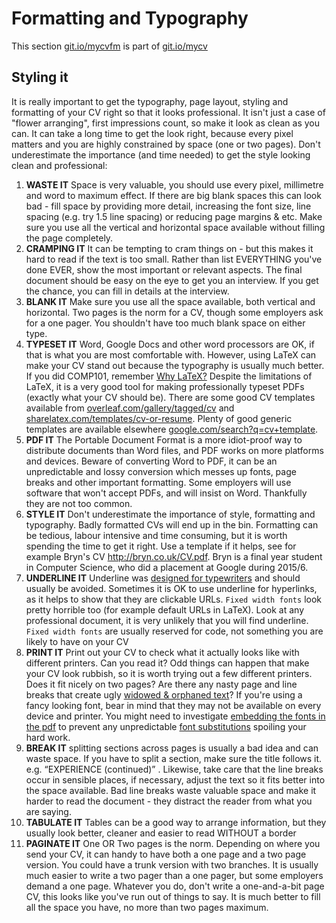 # Formatting and Typography

This section [git.io/mycvfm](http://git.io/mycvfm) is part of [git.io/mycv](http://git.io/mycv)

## Styling it

It is really important to get the typography, page layout, styling and formatting of your CV right so that it looks professional. It isn't just a case of "flower arranging", first impressions count, so make it look as clean as you can. It can take a long time to get the look right, because every pixel matters and you are highly constrained by space (one or two pages). Don't underestimate the importance (and time needed) to get the style looking clean and professional:

1. **WASTE IT** Space is very valuable, you should use every pixel, millimetre and word to maximum effect. If there are big blank spaces this can look bad - fill space by providing more detail, increasing the font size, line spacing (e.g. try 1.5 line spacing) or reducing page margins & etc. Make sure you use all the vertical and horizontal space available without filling the page completely.
2. **CRAMPING IT** It can be tempting to cram things on - but this makes it hard to read if the text is too small. Rather than list EVERYTHING you've done EVER, show the most important or relevant aspects. The final document should be easy on the eye to get you an interview. If you get the chance, you can fill in details at the interview.
3. **BLANK IT** Make sure you use all the space available, both vertical and horizontal. Two pages is the norm for a CV, though some employers ask for a one pager. You shouldn't have too much blank space on either type.
5. **TYPESET IT** Word, Google Docs and other word processors are OK, if that is what you are most comfortable with. However, using LaTeX can make your CV stand out because the typography is usually much better. If you did COMP101, remember [Why LaTeX?](http://studentnet.cs.manchester.ac.uk/ugt/COMP10120/labscripts/101lab3.pdf) Despite the limitations of LaTeX, it is a very good tool for making professionally typeset PDFs (exactly what your CV should be). There are some good CV templates available from [overleaf.com/gallery/tagged/cv](https://www.overleaf.com/gallery/tagged/cv) and [sharelatex.com/templates/cv-or-resume](https://www.sharelatex.com/templates/cv-or-resume). Plenty of good generic templates are available elsewhere  [google.com/search?q=cv+template](https://www.google.com/search?q=cv+template).
4. **PDF IT** The Portable Document Format is a more idiot-proof way to distribute documents than Word files, and PDF works on more platforms and devices. Beware of converting Word to PDF, it can be an unpredictable and lossy conversion which messes up fonts, page breaks and other important formatting. Some employers will use software that won't accept PDFs, and will insist on Word. Thankfully they are not too common.
6. **STYLE IT** Don't underestimate the importance of style, formatting and typography. Badly formatted CVs will end up in the bin. Formatting can be tedious, labour intensive and time consuming, but it is worth spending the time to get it right. Use a template if it helps, see for example Bryn's CV http://bryn.co.uk/CV.pdf. Bryn is a final year student in Computer Science, who did a placement at Google during 2015/6.
7. **UNDERLINE IT** Underline was <span style="text-decoration: underline">designed for typewriters</span> and should usually be avoided. Sometimes it is OK to use underline for hyperlinks, as it helps to show that they are clickable URLs. `Fixed width fonts` look pretty horrible too (for example default URLs in LaTeX). Look at any professional document, it is very unlikely that you will find underline. `Fixed width fonts` are usually reserved for code, not something you are likely to have on your CV
8. **PRINT IT** Print out your CV to check what it actually looks like with different printers. Can you read it? Odd things can happen that make your CV look rubbish, so it is worth trying out a few different printers. Does it fit nicely on two pages? Are there any nasty page and line breaks that create ugly [widowed & orphaned text](https://en.wikipedia.org/wiki/Widows_and_orphans)? If you're using a fancy looking font, bear in mind that they may not be available on every device and printer. You might need to investigate [embedding the fonts in the pdf](https://en.wikipedia.org/wiki/Font_embedding) to prevent any unpredictable [font substitutions](https://en.wikipedia.org/wiki/Font_substitution) spoiling your hard work.
9. **BREAK IT** splitting sections across pages is usually a bad idea and can waste space. If you have to split a section, make sure the title follows it. e.g. “EXPERIENCE (continued)” . Likewise, take care that the line breaks occur in sensible places, if necessary, adjust the text so it fits better into the space available. Bad line breaks waste valuable space and make it harder to read the document - they distract the reader from what you are saying.
11. **TABULATE IT** Tables can be a good way to arrange information, but they usually look better, cleaner and easier to read WITHOUT a border
12. **PAGINATE IT** One OR Two pages is the norm. Depending on where you send your CV, it can handy to have both a one page and a two page version. You could have a trunk version with two branches. It is usually much easier to write a two pager than a one pager, but some employers demand a one page. Whatever you do, don't write a one-and-a-bit page CV, this looks like you've run out of things to say. It is much better to fill all the space you have, no more than two pages maximum.
